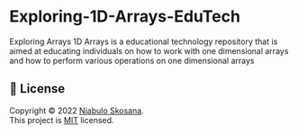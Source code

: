 # Exploring-1D-Arrays-EduTech
Exploring Arrays 1D Arrays is a educational technology repository that is aimed at educating individuals on how to work with one dimensional arrays and how to perform various operations on one dimensional  arrays

## 📝 License

Copyright © 2022 [Njabulo Skosana](https://github.com/njabuloskosana). <br />
This project is [MIT](https://github.com/njabuloskosana/Exploring-1D-Arrays-EduTech/blob/main/LICENSE) licensed.
